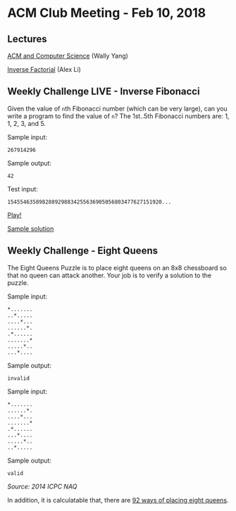 ACM Club Meeting - Feb 10, 2018
===

Lectures
---

[ACM and Computer Science](180210-ACM-and-Computer-Science.md) (Wally Yang)

[Inverse Factorial](180210-Inverse-Fractal.pptx) (Alex Li)

Weekly Challenge LIVE - Inverse Fibonacci
---

Given the value of `n`th Fibonacci number (which can be very large), can you write a program to find the value of `n`? The 1st..5th Fibonacci numbers are: 1, 1, 2, 3, and 5.

Sample input:

```
267914296
```

Sample output:

```
42
```

Test input:

```
1545546358982889298834255636905056803477627151920...
```

[Play!](https://docs.google.com/forms/d/e/1FAIpQLScCL5WNJ2LYIH_GNkVTtIF0ZNEY0Y03Fx9mrZ-UDEzEYrPldw/viewform)

[Sample solution](180210-Inverse-Fibonacci.c)

Weekly Challenge - Eight Queens
---

The Eight Queens Puzzle is to place eight queens on an 8x8 chessboard so that no queen can attack another. Your job is to verify a solution to the puzzle.

Sample input:

```
*.......
..*.....
....*...
......*.
.*......
.......*
.....*..
...*....
```

Sample output:

```
invalid
```

Sample input:

```
*.......
......*.
....*...
.......*
.*......
...*....
.....*..
..*.....
```

Sample output:

```
valid
```

*Source: 2014 ICPC NAQ*

In addition, it is calculatable that, there are [92 ways of placing eight queens](https://oeis.org/A000170).
